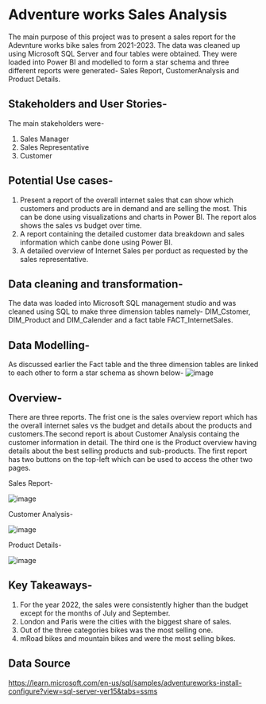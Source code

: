 # Adventure works Sales Analysis
The main purpose of this project was to present a sales report for the Adevnture works bike sales from 2021-2023. The data was cleaned up using Microsoft SQL Server and four tables were obtained. They were loaded into Power BI and modelled to form a  star schema and three different reports were generated- Sales Report, CustomerAnalysis and Product Details. 

## Stakeholders and User Stories-
The main stakeholders were-
1. Sales Manager
2. Sales Representative
3. Customer

## Potential Use cases-
1. Present a report of the overall internet sales that can show which customers and products are in demand and are selling the most. This can be done using visualizations and charts in Power BI. The report alos shows the sales vs budget over time. 
2. A report containing the detailed customer data breakdown and sales information which canbe done using Power BI.
3. A detailed overview of Internet Sales per porduct as requested by the sales representative. 

## Data cleaning and transformation-
The data was loaded into Microsoft SQL management studio and was cleaned using SQL to make three dimension tables namely- DIM_Cstomer, DIM_Product and DIM_Calender and a fact table  FACT_InternetSales. 

## Data Modelling-
As discussed earlier the Fact table and the three dimension tables are linked to each other to form a star schema as shown below-
![image](https://user-images.githubusercontent.com/30018086/220396346-ddf8c300-d029-449a-9646-a2d1093f95f1.png)

## Overview-
There are three reports. The frist one is the sales overview report which has the overall internet sales vs the budget and details about the products and customers.The second report is about Customer Analysis containg the customer information in detail. The third one is the Product overview having details about the best selling products and sub-products. The first report has two buttons on the top-left which can be used to access the other two pages. 

Sales Report-

![image](https://user-images.githubusercontent.com/30018086/220401378-14818c47-8f3f-4ff7-93c1-1aea3a2432ee.png)

Customer Analysis-

![image](https://user-images.githubusercontent.com/30018086/220398550-d4cfc679-f9cb-4878-80af-27aaaec08da1.png)

Product Details-

![image](https://user-images.githubusercontent.com/30018086/220398773-c560e708-6b17-42f3-bd3c-cc9e5a6a8e8a.png)

## Key Takeaways-
1. For the year 2022, the sales were consistently higher than the budget except for the months of July and September.
2. London and Paris were the cities with the biggest share of sales.
3. Out of the three categories bikes was the most selling one.
4. mRoad bikes and mountain bikes and were the most selling bikes. 

## Data Source
https://learn.microsoft.com/en-us/sql/samples/adventureworks-install-configure?view=sql-server-ver15&tabs=ssms
